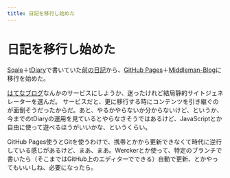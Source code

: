 ```yaml
---
title: 日記を移行し始めた
---
```


日記を移行し始めた
==================

[Sqale][]＋[tDiary][]で書いていた[前の日記][]から、[GitHub Pages][]＋[Middleman-Blog][]に移行を始めた。

[はてなブログ][]なんかのサービスにしようか、迷ったけれど結局静的サイトジェネレーターを選んだ。
サービスだと、更に移行する時にコンテンツを引き継ぐのが面倒そうだったからだ。あと、やるかやらないか分からないけど、というか、今までのtDiaryの運用を見ているとやらなさそうではあるけど、JavaScriptとか自由に使って遊べるほうがいいかな、というくらい。

GitHub Pages使うとGitを使うわけで、携帯とかから更新できなくて時代に逆行している感じがあるけど、まあ、まあ。Werckerとか使って、特定のブランチで書いたら（そこまではGitHub上のエディターでできる）自動で更新、とかやってもいいしね、必要になったら。

[Sqale]: http://sqale.jp/
[tDiary]: http://www.tdiary.org/
[前の日記]: http://apehuci-kitaitimakoto.sqale.jp/apehuci/
[GitHub Pages]: https://pages.github.com/
[Middleman-Blog]: https://middlemanapp.com/jp/basics/blogging/
[はてなブログ]: http://hatenablog.com/
